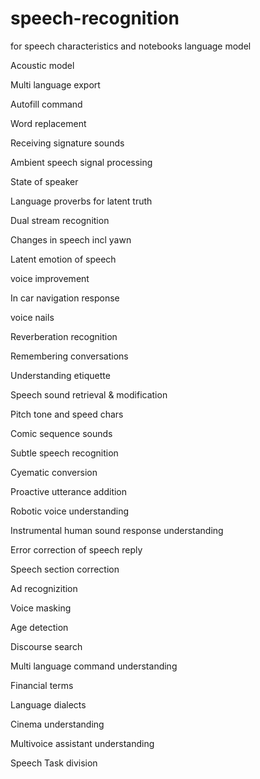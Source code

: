 # speech-recognition
for speech characteristics
and notebooks
language model

Acoustic model 

Multi language export


Autofill command

Word replacement 

Receiving signature sounds

Ambient speech signal processing 

State of speaker

Language proverbs for latent truth

Dual stream recognition 

Changes in speech incl yawn

Latent emotion of speech

voice improvement 

In car navigation response 

voice nails

Reverberation recognition 

Remembering conversations 

Understanding etiquette 

Speech sound retrieval & modification 

Pitch tone and speed chars

Comic sequence sounds

Subtle speech recognition 

Cyematic conversion 

Proactive utterance addition

Robotic voice understanding 

Instrumental human sound response understanding 

Error correction of speech reply

Speech section correction

Ad recognizition

Voice masking

Age detection 

Discourse search

Multi language command understanding 

Financial terms 

Language dialects

Cinema understanding 

Multivoice assistant understanding 

Speech Task division
